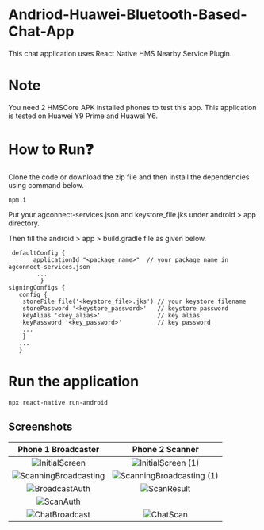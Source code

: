 # Andriod-Huawei-Bluetooth-Based-Chat-App

This chat application uses React Native HMS Nearby Service Plugin.

# Note
You need 2 HMSCore APK installed phones to test this app. This application is tested on Huawei Y9 Prime and Huawei Y6.

# How to Run❓
Clone the code or download the zip file and then install the dependencies using command below.

    npm i 
    
Put your agconnect-services.json and keystore_file.jks under android > app directory.

Then fill the android > app > build.gradle file as given below.

     defaultConfig {
           applicationId "<package_name>"  // your package name in agconnect-services.json
            ...
             }
    signingConfigs {
       config {
        storeFile file('<keystore_file>.jks') // your keystore filename
        storePassword '<keystore_password>'   // keystore password
        keyAlias '<key_alias>'                // key alias
        keyPassword '<key_password>'          // key password
        ...
        }
       ...
       }

# Run the application

    npx react-native run-android


## Screenshots

Phone 1 Broadcaster           |  Phone 2 Scanner
:-------------------------:|:-------------------------:
![InitialScreen](https://github.com/Shrekpepsi/Andriod-Huawei-Bluetooth-Based-Chat-App/assets/107950320/1a4034d1-02a2-4133-a3c1-fc5cebf6a2d6) | ![InitialScreen (1)](https://github.com/Shrekpepsi/Andriod-Huawei-Bluetooth-Based-Chat-App/assets/107950320/49ada43c-bf03-47f8-a2f2-4022d827780e)
![ScanningBroadcasting](https://github.com/Shrekpepsi/Andriod-Huawei-Bluetooth-Based-Chat-App/assets/107950320/a413abe4-6592-438c-b9dd-6e7eece91bdc) | ![ScanningBroadcasting (1)](https://github.com/Shrekpepsi/Andriod-Huawei-Bluetooth-Based-Chat-App/assets/107950320/557b89f7-a75f-4b1e-9296-6d1857d69104)
![BroadcastAuth](https://github.com/Shrekpepsi/Andriod-Huawei-Bluetooth-Based-Chat-App/assets/107950320/0753b848-c15e-40d3-81a6-e5956ae5a5b2) | ![ScanResult](https://github.com/Shrekpepsi/Andriod-Huawei-Bluetooth-Based-Chat-App/assets/107950320/2f072f17-d81d-4178-944b-546f4209e803)
| ![ScanAuth](https://github.com/Shrekpepsi/Andriod-Huawei-Bluetooth-Based-Chat-App/assets/107950320/1e1e1cbf-5c8e-49f9-8776-e2076092e381)
![ChatBroadcast](https://github.com/Shrekpepsi/Andriod-Huawei-Bluetooth-Based-Chat-App/assets/107950320/94022dce-9fcd-47ce-95ea-2b08db983613) |  ![ChatScan](https://github.com/Shrekpepsi/Andriod-Huawei-Bluetooth-Based-Chat-App/assets/107950320/7173538a-fd40-4a04-b283-db10d7c53a8a)










